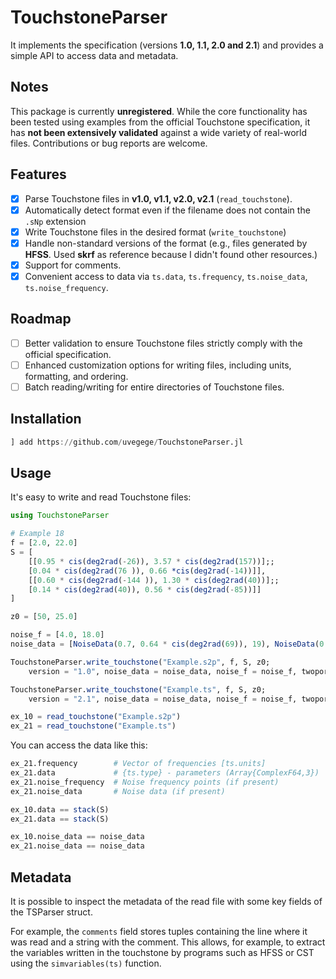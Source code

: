 # TouchstoneParser

It implements the specification (versions **1.0, 1.1, 2.0 and 2.1**) and provides a simple API to access data and metadata.

## Notes

This package is currently **unregistered**. While the core functionality has been tested using examples from the official Touchstone specification, it has **not been extensively validated** against a wide variety of real-world files. Contributions or bug reports are welcome.

## Features

- [x] Parse Touchstone files in **v1.0, v1.1, v2.0, v2.1** (`read_touchstone`). 
- [x] Automatically detect format even if the filename does not contain the `.sNp` extension  
- [x] Write Touchstone files in the desired format (`write_touchstone`)  
- [x] Handle non-standard versions of the format (e.g., files generated by **HFSS**. Used **skrf** as reference because I didn't found other resources.)  
- [x] Support for comments.
- [x] Convenient access to data via `ts.data`, `ts.frequency`, `ts.noise_data`, `ts.noise_frequency`.

## Roadmap

- [ ] Better validation to ensure Touchstone files strictly comply with the official specification.
- [ ] Enhanced customization options for writing files, including units, formatting, and ordering.
- [ ] Batch reading/writing for entire directories of Touchstone files.

## Installation

```julia
] add https://github.com/uvegege/TouchstoneParser.jl
```

## Usage

It's easy to write and read Touchstone files:

```julia
using TouchstoneParser

# Example 18
f = [2.0, 22.0]
S = [
    [[0.95 * cis(deg2rad(-26)), 3.57 * cis(deg2rad(157))];;
    [0.04 * cis(deg2rad(76 )), 0.66 *cis(deg2rad(-14))]], 
    [[0.60 * cis(deg2rad(-144 )), 1.30 * cis(deg2rad(40))];;
    [0.14 * cis(deg2rad(40)), 0.56 * cis(deg2rad(-85))]]
]

z0 = [50, 25.0]

noise_f = [4.0, 18.0]
noise_data = [NoiseData(0.7, 0.64 * cis(deg2rad(69)), 19), NoiseData(0.7, 0.46 * cis(deg2rad(-33)), 20)]

TouchstoneParser.write_touchstone("Example.s2p", f, S, z0; 
    version = "1.0", noise_data = noise_data, noise_f = noise_f, twoportorder = "21_12")

TouchstoneParser.write_touchstone("Example.ts", f, S, z0; 
    version = "2.1", noise_data = noise_data, noise_f = noise_f, twoportorder = "21_12")

ex_10 = read_touchstone("Example.s2p")
ex_21 = read_touchstone("Example.ts")

```

You can access the data like this:

```julia
ex_21.frequency        # Vector of frequencies [ts.units]
ex_21.data             # {ts.type} - parameters (Array{ComplexF64,3})
ex_21.noise_frequency  # Noise frequency points (if present)
ex_21.noise_data       # Noise data (if present)

ex_10.data == stack(S)
ex_21.data == stack(S)

ex_10.noise_data == noise_data
ex_21.noise_data == noise_data
```

## Metadata

It is possible to inspect the metadata of the read file with some key fields of the TSParser struct. 

For example, the `comments` field stores tuples containing the line where it was read and a string with the comment. This allows, for example, to extract the variables written in the touchstone by programs such as HFSS or CST using the `simvariables(ts)` function.


